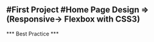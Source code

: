 #First Project
#Home Page Design => (Responsive-> Flexbox with CSS3)
---------------------------------------------------
*** Best Practice ***
 
